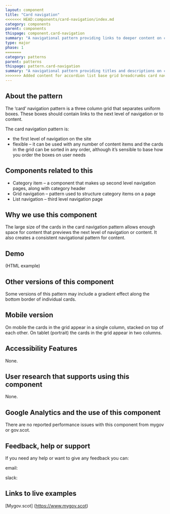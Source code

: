 ```yaml
---
layout: component
title: "Card navigation"
<<<<<<< HEAD:components/card-navigation/index.md
category: components
parent: components
thispage: component.card-navigation
summary: "A navigational pattern providing links to deeper content on cards in a grid format"
type: major
phase: 1
=======
category: patterns
parent: patterns
thispage: pattern.card-navigation
summary: "A navigational pattern providing titles and descriptions on cards which link to content pages and are displayed in a grid format."
>>>>>>> Added content for accordion list base grid breadcrumbs card nav and category header:patterns/card-navigation/index.md
---
```


## About the pattern

The ‘card’ navigation pattern is a three column grid that separates uniform boxes. These boxes should contain links to the next level of navigation or to content.

The card navigation pattern is:
* the first level of navigation on the site
* flexible – it can be used with any number of content items and the cards in the grid can be sorted in any order, although it’s sensible to base how you order the boxes on user needs

## Components related to this

* Category item – a component that makes up second level navigation pages, along with category header
* Grid navigation – pattern used to structure category items on a page
* List navigation – third level navigation page

## Why we use this component

The large size of the cards in the card navigation pattern allows enough space for content that previews the next level of navigation or content.
It also creates a consistent navigational pattern for content.

## Demo

(HTML example)

## Other versions of this component

Some versions of this pattern may include a gradient effect along the bottom border of individual cards.

## Mobile version

On mobile the cards in the grid appear in a single column, stacked on top of each other. On tablet (portrait) the cards in the grid appear in two columns.  

## Accessibility Features

None.

## User research that supports using this component

None.

## Google Analytics and the use of this component

There are no reported performance issues with this component from mygov or gov.scot.

## Feedback, help or support

If you need any help or want to give any feedback you can:

email:

slack:

## Links to live examples

[Mygov.scot] (https://www.mygov.scot)
